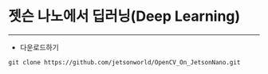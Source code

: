 # 젯슨 나노에서 딥러닝(Deep Learning)
***

* 다운로드하기
```
git clone https://github.com/jetsonworld/OpenCV_On_JetsonNano.git
```
